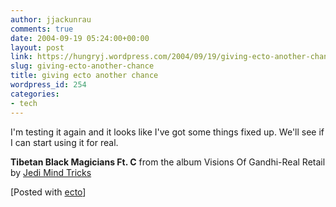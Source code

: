 ```yaml
---
author: jjackunrau
comments: true
date: 2004-09-19 05:24:00+00:00
layout: post
link: https://hungryj.wordpress.com/2004/09/19/giving-ecto-another-chance/
slug: giving-ecto-another-chance
title: giving ecto another chance
wordpress_id: 254
categories:
- tech
---
```


I'm testing it again and it looks like I've got some things fixed up.  We'll see if I can start using it for real.

**Tibetan Black Magicians Ft. C** from the album Visions Of Gandhi-Real Retail by [Jedi Mind Tricks](http://www.google.com/search?q=%22Jedi%20Mind%20Tricks%22)

[Posted with [ecto](http://www.kung-foo.tv/ecto/)]
